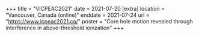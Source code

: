 +++
title = "VICPEAC2021"
date = 2021-07-20
[extra]
location = "Vancouver, Canada (online)"
enddate = 2021-07-24
url = "https://www.icpeac2021.ca/"
poster = "Core hole motion revealed through interference in above-threshold ionization"
+++
